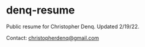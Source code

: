 # denq-resume
Public resume for Christopher Denq. Updated 2/19/22.

Contact: christopherdenq@gmail.com

